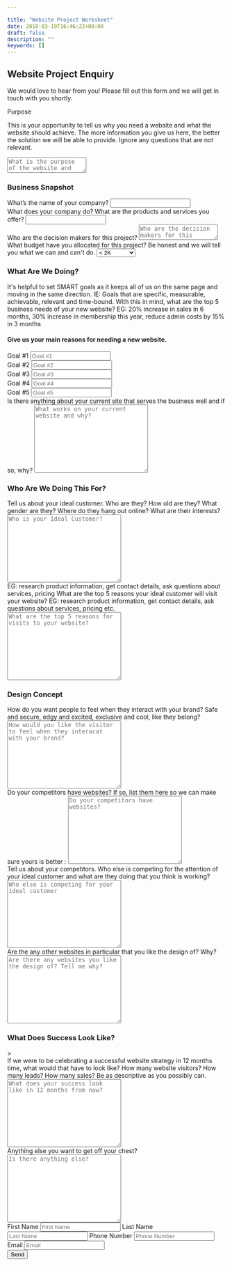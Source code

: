 ```yaml
---

title: "Website Project Worksheet"
date: 2018-03-19T16:46:22+08:00
draft: false
description: ""
keywords: []
---
```

## Website Project Enquiry
We would love to hear from you! Please fill out this form and we will get in touch with you shortly.

<form name="contact" action="thank-you" netlify>
    <div id="1" class="form-group">
    <label for="purpose">Purpose</label>
    <p>This is your opportunity to tell us why you need a website and what the website should achieve. The more information you give us here, the better the solution we will be able to provide.  Ignore any questions that are not relevant.</p>
    <textarea class="form-control" name="purpose" placeholder="What is the purpose of the website and what should it achieve"></textarea>
    </div>
    <h3>Business Snapshot</h3>
    <div id="2" class="form-group">
    <label for="business-name">What’s the name of your company?</label>
    <input type="text" name="business-name" id="businessName" class="form-control">
    </div>
    <div id="3" class="form-group">
    <label for="business-name">What does your company do? What are the products and services you offer?</label>
    <input type="text" name="business-name" id="business-name" class="form-control">
    </div>
    <div id="4" class="form-group">
    <label for="decision-makers">Who are the decision makers for this project?</label>
    <textarea name="decision-makers" placeholder="Who are the decision makers for this project"></textarea>
    </div>
    <div id="5"  class="form-group">
    <label for="budget">What budget have you allocated for this project? Be honest and we will tell you what we can and can't do.</label>
    <select name="budget" id="5a" class="form-control">
        <option value="<$2K">&lt; 2K</option>
            <option value="$2K - $3K">$2K - $3K</option>
            <option value="$3K - $5K">$3K - $5K</option>
            <option value="$5K - $10K">$5K - $10K</option>
            <option value=">$10K">&gt; $10K</option>
            </select>
        </div>
        <h3>What Are We Doing?</h3>
    <p>   
    It's helpful to set SMART goals as it keeps all of us on the same page and moving in the same direction. 
    IE: Goals that are specific, measurable, achievable, relevant and time-bound.
    With this in mind, what are the top 5 business needs of your new website? 
    EG: 20% increase in sales in 6 months, 30% increase in membership this year, reduce admin costs by 15% in 3 months</p> 
            <h4>Give us your main reasons for needing a new website.</h4>
            <div id="8" class="form-group">
                <label for="goal-1">Goal #1</label>
                <input type="text" name="goal-1" id="goal-1" placeholder="Goal #1" class="form-control">
            </div>
            <div id="9" class="form-group">
                <label for="goal-2">Goal #2</label>
                <input type="text" name="goal-2" id="goal-2" placeholder="Goal #2" class="form-control">
            </div>
            <div id="10" class="form-group">
                <label for="goal-3">Goal #3</label>
                <input type="text" name="goal-3" id="goal-3" placeholder="Goal #3" class="form-control">
            </div>
            <div id="11" class="form-group">
                <label for="goal-4">Goal #4</label>
                <input type="text" name="goal-4" id="goal-4" placeholder="Goal #4" class="form-control">
            </div>
            <div id="12" class="form-group">
                <label for="goal-5">Goal #5</label>
                <input type="text" name="goal-" id="goal-5" placeholder="Goal #5" class="form-control">
            </div>
            <div id="13" class="form-group">
                <label for="current-website">Is there anything about your current site that serves the business well and if so, why?</label>
                <textarea name="current-website" id="current-website" cols="30" rows="10" class="form-control" placeholder="What works on your current website and why?"></textarea>
            </div>
          <h3>Who Are We Doing This For?</h3>
               <div id="16" class="form-group">
                <label for="ideal-customer">Tell us about your ideal customer. Who are they? How old are they? What gender are they? Where do they hang out online? What are their interests?</label>
                <textarea class="form-control" name="ideal-customer" id="ideal-customer" cols="30" rows="10" placeholder="Who is your Ideal Customer?"></textarea>
            </div>
            <div id="17" class="form-group">
                EG: research product information, get contact details, ask questions about services, pricing
                <label for="top-5-reasons">What are the top 5 reasons your ideal customer will visit your website? EG: research product information, get contact details, ask questions about services, pricing etc.</label>
                <textarea class="form-control" name="top-5-reasons" id="top-5-reasons" cols="30" rows="10" placeholder="What are the top 5 reasons for visits to your website?"></textarea>
            </div>
            <h3>Design Concept</h3>
            <div id="19" class="form-group" >
                <label for="visitor-feels">How do you want people to feel when they interact with your brand? Safe and secure, edgy and excited, exclusive and cool, like they belong?</label>
                <textarea class="form-control" name="visitor-feels" id="visitor-feels" cols="30" rows="10" placeholder="How would you like the visitor to feel when they interacat with your brand?"></textarea>
            </div>
            <div id="20" class="form-group">
                <label for="website-competitors">Do your competitors have websites? If so, list them here so we can make sure yours is better :</label>
                <textarea name="website-competitors" id="website-competitors" cols="30" rows="10" placeholder="Do your competitors have websites?" class="form-control"></textarea>
            </div>
            <div id="21" class="form-group">
                <label for="who-competitors">Tell us about your competitors. Who else is competing for the attention of your ideal customer and what are they doing that you think is working?</label>
                <textarea name="who-competitors" id="who-competitors" cols="30" rows="10" class="form-control" placeholder="Who else is competing for your ideal customer"></textarea>
            </div>
            <div id="22" class="form-group">
                <label for="design-likes">Are the any other websites in particular that you like the design of? Why?</label>
                <textarea name="design-likes" id="design-likes" cols="30" rows="10" class="form-control" placeholder="Are there any websites you like the design of? Tell me why?"></textarea>
            </div>
                <h3>What Does Success Look Like?</h3>>
            <div id="24" class="form-group">
                <label for="success-12">If we were to be celebrating a successful website strategy in 12 months time, what would that have to look like? How many website visitors? How many leads? How many sales? Be as descriptive as you possibly can.</label>
                <textarea name="success-12" id="success-12" cols="30" rows="10" class="form-control" placeholder="What does your success look like in 12 months from now?"></textarea>
            </div>
            <div id="25" class="form-group">
                <label for="anything-else">Anything else you want to get off your chest?</label>
                <textarea name="anything-else" id="anything-else" cols="30" rows="10" class="form-control" placeholder="Is there anything else?"></textarea>
            </div>
            <div id="26" class="form-control">
                <label for="fname">First Name</label>
                <input type="text" name="fname" id="fname" class="form-control" placeholder="First Name" required>
                <label for="lname">Last Name</label>
                <input type="text" name="lname" id="lname" class="form-control" placeholder="Last Name" required>
                <label for="phone">Phone Number</label>
                <input type="text" name="phone" id="phone" class="form-control" placeholder="Phone Number" required>
                <label for="email">Email</label>
                <input type="email" name="email" id="email" class="form-control" placeholder="Email" required>
            </div>
      <button>Send</button>
    </form>
